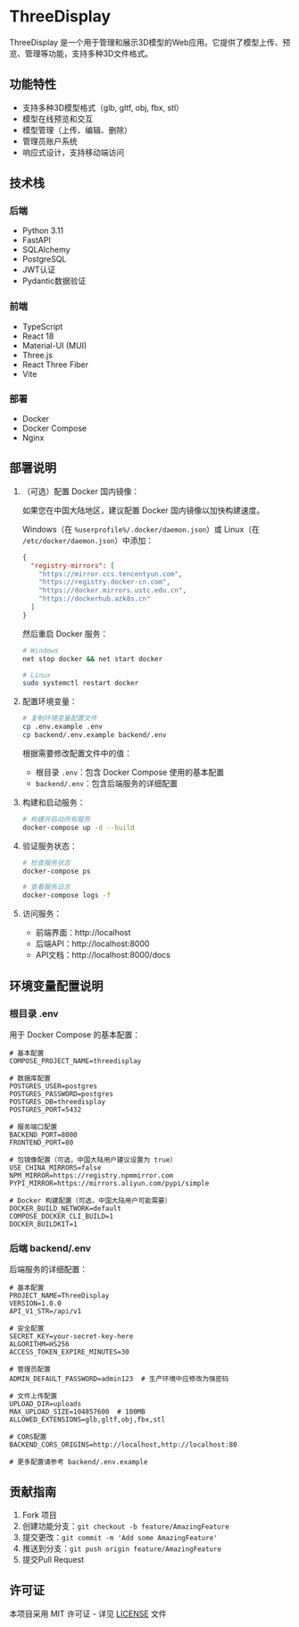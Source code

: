 # ThreeDisplay

ThreeDisplay 是一个用于管理和展示3D模型的Web应用。它提供了模型上传、预览、管理等功能，支持多种3D文件格式。

## 功能特性

- 支持多种3D模型格式（glb, gltf, obj, fbx, stl）
- 模型在线预览和交互
- 模型管理（上传、编辑、删除）
- 管理员账户系统
- 响应式设计，支持移动端访问

## 技术栈

### 后端
- Python 3.11
- FastAPI
- SQLAlchemy
- PostgreSQL
- JWT认证
- Pydantic数据验证

### 前端
- TypeScript
- React 18
- Material-UI (MUI)
- Three.js
- React Three Fiber
- Vite

### 部署
- Docker
- Docker Compose
- Nginx

## 部署说明

1. （可选）配置 Docker 国内镜像：

   如果您在中国大陆地区，建议配置 Docker 国内镜像以加快构建速度。

   Windows（在 `%userprofile%/.docker/daemon.json`）或 Linux（在 `/etc/docker/daemon.json`）中添加：
   ```json
   {
     "registry-mirrors": [
       "https://mirror.ccs.tencentyun.com",
       "https://registry.docker-cn.com",
       "https://docker.mirrors.ustc.edu.cn",
       "https://dockerhub.azk8s.cn"
     ]
   }
   ```

   然后重启 Docker 服务：
   ```bash
   # Windows
   net stop docker && net start docker

   # Linux
   sudo systemctl restart docker
   ```

2. 配置环境变量：
   ```bash
   # 复制环境变量配置文件
   cp .env.example .env
   cp backend/.env.example backend/.env
   ```

   根据需要修改配置文件中的值：
   - 根目录 `.env`：包含 Docker Compose 使用的基本配置
   - `backend/.env`：包含后端服务的详细配置

3. 构建和启动服务：
   ```bash
   # 构建并启动所有服务
   docker-compose up -d --build
   ```

4. 验证服务状态：
   ```bash
   # 检查服务状态
   docker-compose ps

   # 查看服务日志
   docker-compose logs -f
   ```

5. 访问服务：
   - 前端界面：http://localhost
   - 后端API：http://localhost:8000
   - API文档：http://localhost:8000/docs

## 环境变量配置说明

### 根目录 .env

用于 Docker Compose 的基本配置：

```env
# 基本配置
COMPOSE_PROJECT_NAME=threedisplay

# 数据库配置
POSTGRES_USER=postgres
POSTGRES_PASSWORD=postgres
POSTGRES_DB=threedisplay
POSTGRES_PORT=5432

# 服务端口配置
BACKEND_PORT=8000
FRONTEND_PORT=80

# 包镜像配置（可选，中国大陆用户建议设置为 true）
USE_CHINA_MIRRORS=false
NPM_MIRROR=https://registry.npmmirror.com
PYPI_MIRROR=https://mirrors.aliyun.com/pypi/simple

# Docker 构建配置（可选，中国大陆用户可能需要）
DOCKER_BUILD_NETWORK=default
COMPOSE_DOCKER_CLI_BUILD=1
DOCKER_BUILDKIT=1
```

### 后端 backend/.env

后端服务的详细配置：

```env
# 基本配置
PROJECT_NAME=ThreeDisplay
VERSION=1.0.0
API_V1_STR=/api/v1

# 安全配置
SECRET_KEY=your-secret-key-here
ALGORITHM=HS256
ACCESS_TOKEN_EXPIRE_MINUTES=30

# 管理员配置
ADMIN_DEFAULT_PASSWORD=admin123  # 生产环境中应修改为强密码

# 文件上传配置
UPLOAD_DIR=uploads
MAX_UPLOAD_SIZE=104857600  # 100MB
ALLOWED_EXTENSIONS=glb,gltf,obj,fbx,stl

# CORS配置
BACKEND_CORS_ORIGINS=http://localhost,http://localhost:80

# 更多配置请参考 backend/.env.example
```

## 贡献指南

1. Fork 项目
2. 创建功能分支：`git checkout -b feature/AmazingFeature`
3. 提交更改：`git commit -m 'Add some AmazingFeature'`
4. 推送到分支：`git push origin feature/AmazingFeature`
5. 提交Pull Request

## 许可证

本项目采用 MIT 许可证 - 详见 [LICENSE](LICENSE) 文件 
